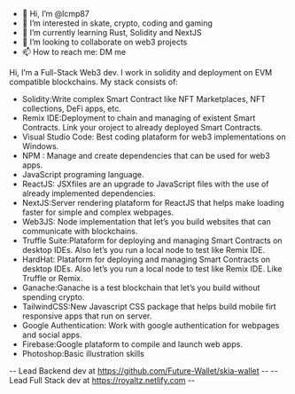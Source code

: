 - 👋 Hi, I’m @lcmp87
- 👀 I’m interested in skate, crypto, coding and gaming
- 🌱 I’m currently learning Rust, Solidity and NextJS
- 💞️ I’m looking to collaborate on web3 projects
- 📫 How to reach me: DM me

Hi, I’m a Full-Stack Web3 dev. I work in solidity and deployment on EVM compatible blockchains. My stack consists of:
- Solidity:Write complex Smart Contract like NFT Marketplaces, NFT collections, DeFi apps, etc.
- Remix IDE:Deployment to chain and managing of existent Smart Contracts. Link your oroject to already deployed Smart Contracts.
- Visual Studio Code: Best coding plataform for web3 implementations on Windows.
- NPM : Manage and create dependencies that can be used for web3 apps.
- JavaScript programing language.
- ReactJS: JSXfiles are an upgrade to JavaScript files with the use of already implemented dependencies.
- NextJS:Server rendering plataform for ReactJS that helps make loading faster for simple and complex webpages.
- Web3JS: Node implementation that let’s you build websites that can communicate with blockchains.
- Truffle Suite:Plataform for deploying and managing Smart Contracts on desktop IDEs. Also let’s you run a local node to test like Remix IDE.
- HardHat: Plataform for deploying and managing Smart Contracts on desktop IDEs. Also let’s you run a local node to test like Remix IDE. Like Truffle or Remix.
- Ganache:Ganache is a test blockchain that let’s you build without spending crypto.
- TailwindCSS:New Javascript CSS package that helps build mobile firt responsive apps that run on server.
- Google Authentication: Work with google authentication for webpages and social apps.
- Firebase:Google plataform to compile and launch web apps.
- Photoshop:Basic illustration skills

-- Lead Backend dev at https://github.com/Future-Wallet/skia-wallet --
-- Lead Full Stack dev at https://royaltz.netlify.com --


